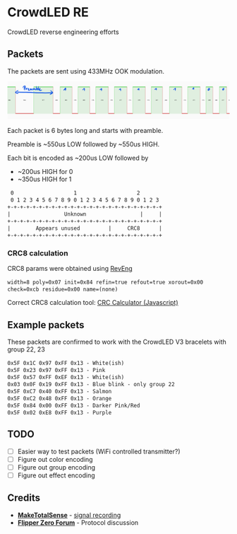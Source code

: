 # CrowdLED RE

CrowdLED reverse engineering efforts

## Packets

The packets are sent using 433MHz OOK modulation.

![RAW Signal](_img/raw_signal.png)

Each packet is 6 bytes long and starts with preamble.

Preamble is ~550us LOW followed by ~550us HIGH.

Each bit is encoded as ~200us LOW followed by

- ~200us HIGH for 0
- ~350us HIGH for 1

```
 0                   1                   2
 0 1 2 3 4 5 6 7 8 9 0 1 2 3 4 5 6 7 8 9 0 1 2 3
+-+-+-+-+-+-+-+-+-+-+-+-+-+-+-+-+-+-+-+-+-+-+-+-+
|                 Unknown                 |     |
+-+-+-+-+-+-+-+-+-+-+-+-+-+-+-+-+-+-+-+-+-+-+-+-+
|        Appears unused         |     CRC8      |
+-+-+-+-+-+-+-+-+-+-+-+-+-+-+-+-+-+-+-+-+-+-+-+-+
```

### CRC8 calculation

CRC8 params were obtained using [RevEng](https://reveng.sourceforge.io/)

```
width=8 poly=0x07 init=0x84 refin=true refout=true xorout=0x00 check=0xcb residue=0x00 name=(none)
```

Correct CRC8 calculation tool: [CRC Calculator (Javascript)](https://www.sunshine2k.de/coding/javascript/crc/crc_js.html)

## Example packets

These packets are confirmed to work with the CrowdLED V3 bracelets with group 22, 23

```
0x5F 0x1C 0x97 0xFF 0x13 - White(ish)
0x5F 0x23 0x97 0xFF 0x13 - Pink
0x5F 0x57 0xFF 0xEF 0x13 - White(ish)
0x03 0x0F 0x19 0xFF 0x13 - Blue blink - only group 22
0x5F 0xC7 0x40 0xFF 0x13 - Salmon
0x5F 0xC2 0x48 0xFF 0x13 - Orange
0x5F 0x84 0x00 0xFF 0x13 - Darker Pink/Red
0x5F 0x02 0xE8 0xFF 0x13 - Purple
```

## TODO

- [ ] Easier way to test packets (WiFi controlled transmitter?)
- [ ] Figure out color encoding
- [ ] Figure out group encoding
- [ ] Figure out effect encoding

## Credits

- [**MakeTotalSense**](https://github.com/MakeTotalSense/) - [signal recording](https://github.com/MakeTotalSense/Flipper-Concert-bracelets)
- [**Flipper Zero Forum**](https://forum.flipper.net/t/new-device-protocol-crowd-led-and-dmx/6571) - Protocol discussion
